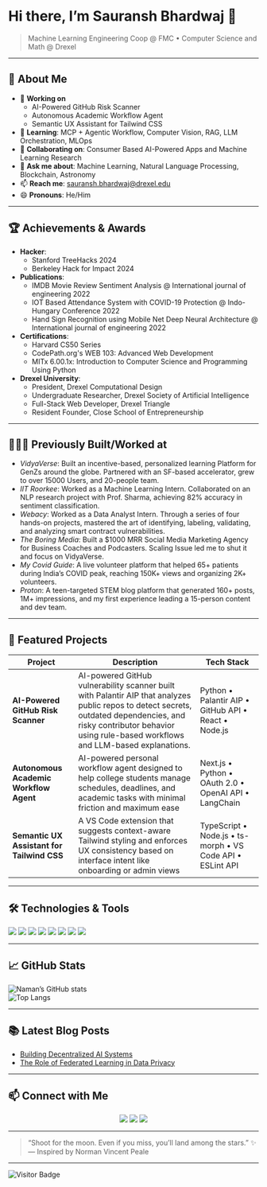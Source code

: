 # Hi there, I’m **Sauransh Bhardwaj** 👋  
> Machine Learning Engineering Coop @ FMC • Computer Science and Math @ Drexel

---

## 🚀 About Me
- 🔭 **Working on**  
  - AI-Powered GitHub Risk Scanner
  - Autonomous Academic Workflow Agent
  - Semantic UX Assistant for Tailwind CSS
- 🌱 **Learning**: MCP + Agentic Workflow, Computer Vision, RAG, LLM Orchestration, MLOps 
- 👯 **Collaborating on**: Consumer Based AI-Powered Apps and Machine Learning Research
- 💬 **Ask me about**: Machine Learning, Natural Language Processing, Blockchain, Astronomy  
- 📫 **Reach me**: [sauransh.bhardwaj@drexel.edu](mailto:sauransh.bhardwaj@drexel.edu)  
- 😄 **Pronouns**: He/Him 

---

## 🏆 Achievements & Awards
- **Hacker**:
  - Stanford TreeHacks 2024
  - Berkeley Hack for Impact 2024
- **Publications**:
  - IMDB Movie Review Sentiment Analysis @ International journal of engineering 2022
  - IOT Based Attendance System with COVID-19 Protection @ Indo-Hungary Conference 2022
  - Hand Sign Recognition using Mobile Net Deep Neural Architecture @ International journal of engineering 2022
- **Certifications**:
  - Harvard CS50 Series
  - CodePath.org's WEB 103: Advanced Web Development
  - MITx 6.00.1x: Introduction to Computer Science and Programming Using Python
- **Drexel University**:
  - President, Drexel Computational Design
  - Undergraduate Researcher, Drexel Society of Artificial Intelligence
  - Full-Stack Web Developer, Drexel Triangle
  - Resident Founder, Close School of Entrepreneurship
 
---

## 👨🏻‍💻 Previously Built/Worked at
- *VidyaVerse*: Built an incentive-based, personalized learning Platform for GenZs around the globe. Partnered with an SF-based accelerator, grew to over 15000 Users, and 20-people team.
- *IIT Roorkee*: Worked as a Machine Learning Intern. Collaborated on an NLP research project with Prof. Sharma, achieving 82% accuracy in sentiment classification.
- *Webacy*: Worked as a Data Analyst Intern. Through a series of four hands-on projects, mastered the art of identifying, labeling, validating, and analyzing smart contract vulnerabilities.
- *The Boring Media*: Built a $1000 MRR Social Media Marketing Agency for Business Coaches and Podcasters. Scaling Issue led me to shut it and focus on VidyaVerse.
- *My Covid Guide*: A live volunteer platform that helped 65+ patients during India’s COVID peak, reaching 150K+ views and organizing 2K+ volunteers.
- *Proton*: A teen-targeted STEM blog platform that generated 160+ posts, 1M+ impressions, and my first experience leading a 15-person content and dev team.


---

## 💼 Featured Projects

| Project                       | Description                                                                                      | Tech Stack                              |
|-------------------------------|--------------------------------------------------------------------------------------------------|-----------------------------------------|
| **AI-Powered GitHub Risk Scanner**  | AI-powered GitHub vulnerability scanner built with Palantir AIP that analyzes public repos to detect secrets, outdated dependencies, and risky contributor behavior using rule-based workflows and LLM-based explanations.  | Python • Palantir AIP • GitHub API • React • Node.js  |
| **Autonomous Academic Workflow Agent**  | AI-powered personal workflow agent designed to help college students manage schedules, deadlines, and academic tasks with minimal friction and maximum ease  | Next.js • Python • OAuth 2.0 • OpenAI API • LangChain  |
| **Semantic UX Assistant for Tailwind CSS**  | A VS Code extension that suggests context-aware Tailwind styling and enforces UX consistency based on interface intent like onboarding or admin views  | TypeScript • Node.js • ts-morph • VS Code API • ESLint API  |

---

## 🛠️ Technologies & Tools

<div>
  <img src="https://img.shields.io/badge/-Python-3776AB?style=flat&logo=python&logoColor=white" />  
  <img src="https://img.shields.io/badge/-JavaScript-F7DF1E?style=flat&logo=javascript&logoColor=black" />     
  <img src="https://img.shields.io/badge/-TensorFlow-FF6F00?style=flat&logo=tensorflow&logoColor=white" />  
  <img src="https://img.shields.io/badge/-React-61DAFB?style=flat&logo=react&logoColor=black" />  
  <img src="https://img.shields.io/badge/-Node.js-339933?style=flat&logo=node.js&logoColor=white" />  
  <img src="https://img.shields.io/badge/-Docker-2496ED?style=flat&logo=docker&logoColor=white" />  
  <img src="https://img.shields.io/badge/-Kubernetes-326CE5?style=flat&logo=kubernetes&logoColor=white" />  
  <img src="https://img.shields.io/badge/-AWS-232F3E?style=flat&logo=amazon-aws&logoColor=white" />    
</div>

---

## 📈 GitHub Stats

![Naman’s GitHub stats](https://github-readme-stats.vercel.app/api?username=bajpainaman&show_icons=true&theme=radical)  
![Top Langs](https://github-readme-stats.vercel.app/api/top-langs/?username=bajpainaman&layout=compact&theme=radical)

---

## 📚 Latest Blog Posts
<!-- BLOG-POST-LIST:START -->
- [Building Decentralized AI Systems](https://namansmind.blogspot.com/2024/11/building-decentralized-ai-systems.html)
- [The Role of Federated Learning in Data Privacy](https://namansmind.blogspot.com/2024/11/the-role-of-federated-learning-in-data.html)
<!-- BLOG-POST-LIST:END -->

---

## 📫 Connect with Me

<p align="center">
  <a href="https://www.linkedin.com/in/bajpainaman/"><img src="https://img.shields.io/badge/-LinkedIn-0A66C2?style=flat&logo=linkedin&logoColor=white" /></a>
  <a href="https://twitter.com/bajpai_naman"><img src="https://img.shields.io/badge/-Twitter-1DA1F2?style=flat&logo=twitter&logoColor=white" /></a>
  <a href="https://namanbajpai.com"><img src="https://img.shields.io/badge/-Website-FF5722?style=flat&logo=google-chrome&logoColor=white" /></a>
</p>

---

> “Shoot for the moon. Even if you miss, you’ll land among the stars.” ✨  
> — Inspired by Norman Vincent Peale  

---

![Visitor Badge](https://visitor-badge.glitch.me/badge?page_id=bajpainaman.bajpainaman)
